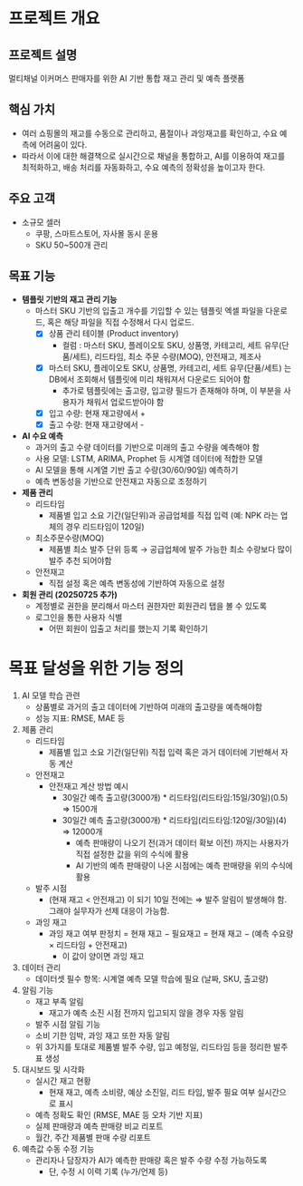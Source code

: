 # 프로젝트 개요

## 프로젝트 설명

멀티채널 이커머스 판매자를 위한 AI 기반 통합 재고 관리 및 예측 플랫폼

## 핵심 가치

- 여러 쇼핑몰의 재고를 수동으로 관리하고, 품절이나 과잉재고를 확인하고, 수요 예측에 어려움이 있다.
- 따라서 이에 대한 해결책으로 실시간으로 채널을 통합하고, AI를 이용하여 재고를 최적화하고, 배송 처리를 자동화하고, 수요 예측의 정확성을 높이고자 한다.

## 주요 고객

- 소규모 셀러
    - 쿠팡, 스마트스토어, 자사몰 동시 운용
    - SKU 50~500개 관리

## 목표 기능

- **템플릿 기반의 재고 관리 기능**
    - 마스터 SKU 기반의 입출고 개수를 기입할 수 있는 템플릿 엑셀 파일을 다운로드, 혹은 해당 파일을 직접 수정해서 다시 업로드.
        - [x]  상품 관리 테이블 (Product inventory)
            - 컬럼 : 마스터 SKU, 플레이오토 SKU, 상품명, 카테고리, 세트 유무(단품/세트), 리드타임, 최소 주문 수량(MOQ), 안전재고, 제조사
        - [x]  마스터 SKU, 플레이오토 SKU, 상품명, 카테고리, 세트 유무(단품/세트) 는 DB에서 조회해서 템플릿에 미리 채워져서 다운로드 되어야 함
            - 추가로 템플릿에는 출고량, 입고량 필드가 존재해야 하며, 이 부분을 사용자가 채워서 업로드받아야 함
        - [x]  입고 수량: 현재 재고량에서 +
        - [x]  출고 수량: 현재 재고량에서 -
- **AI 수요 예측**
    - 과거의 출고 수량 데이터를 기반으로 미래의 출고 수량을 예측해야 함
    - 사용 모델: LSTM, ARIMA, Prophet 등 시계열 데이터에 적합한 모델
    - AI 모델을 통해 시계열 기반 출고 수량(30/60/90일) 예측하기
    - 예측 변동성을 기반으로 안전재고 자동으로 조정하기
- **제품 관리**
    - 리드타임
        - 제품별 입고 소요 기간(일단위)과 공급업체를 직접 입력 (예: NPK 라는 업체의 경우 리드타임이 120일)
    - 최소주문수량(MOQ)
        - 제품별 최소 발주 단위 등록 → 공급업체에 발주 가능한 최소 수량보다 많이 발주 추천 되어야함
    - 안전재고
        - 직접 설정 혹은 예측 변동성에 기반하여 자동으로 설정
- **회원 관리 (20250725 추가)**
    - 계정별로 권한을 분리해서 마스터 권한자만 회원관리 탭을 볼 수 있도록
    - 로그인을 통한 사용자 식별
        - 어떤 회원이 입출고 처리를 했는지 기록 확인하기

# 목표 달성을 위한 기능 정의

1. AI 모델 학습 관련
    - 상품별로 과거의 출고 데이터에 기반하여 미래의 출고량을 예측해야함
    - 성능 지표: RMSE, MAE 등
2. 제품 관리
    - 리드타임
        - 제품별 입고 소요 기간(일단위) 직접 입력 혹은 과거 데이터에 기반해서 자동 계산
    - 안전재고
        - 안전재고 계산 방법 예시
            - 30일간 예측 출고량(3000개) * 리드타임(리드타임:15일/30일)(0.5) ⇒ 1500개
            - 30일간 예측 출고량(3000개) * 리드타임(리드타임:120일/30일)(4) ⇒ 12000개
                - 예측 판매량이 나오기 전(과거 데이터 확보 이전) 까지는 사용자가 직접 설정한 값을 위의 수식에 활용
                - AI 기반의 예측 판매량이 나온 시점에는 예측 판매량을 위의 수식에 활용
    - 발주 시점
        - (현재 재고 < 안전재고) 이 되기 10일 전에는 ⇒ 발주 알림이 발생해야 함. 그래야 실무자가 선제 대응이 가능함.
    - 과잉 재고
        - 과잉 재고 여부 판정치 = 현재 재고 − 필요재고 = 현재 재고 − (예측 수요량 × 리드타임 + 안전재고)
            - 이 값이 양이면 과잉 재고
3. 데이터 관리
    - 데이터셋 필수 항목: 시계열 예측 모델 학습에 필요 (날짜, SKU, 출고량)
4. 알림 기능
    - 재고 부족 알림
        - 재고가 예측 소진 시점 전까지 입고되지 않을 경우 자동 알림
    - 발주 시점 알림 기능
    - 소비 기한 임박, 과잉 재고 또한 자동 알림
    - 위 3가지를 토대로 제품별 발주 수량, 입고 예정일, 리드타임 등을 정리한 발주표 생성
5. 대시보드 및 시각화
    - 실시간 재고 현황
        - 현재 재고, 예측 소비량, 예상 소진일, 리드 타임, 발주 필요 여부 실시간으로 표시
    - 예측 정확도 확인 (RMSE, MAE 등 오차 기반 지표)
    - 실제 판매량과 예측 판매량 비교 리포트
    - 월간, 주간 제품별 판매 수량 리포트
6. 예측값 수동 수정 기능
    - 관리자나 담장자가 AI가 예측한 판매량 혹은 발주 수량 수정 가능하도록
        - 단, 수정 시 이력 기록 (누가/언제 등)
